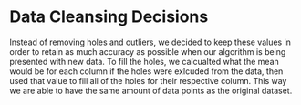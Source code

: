 # Data Cleansing Decisions
Instead of removing holes and outliers, we decided to keep these values in order to retain as much accuracy as possible when our algorithm is being presented with new data.
To fill the holes, we calcualted what the mean would be for each column if the holes were exlcuded from the data, then used that value to fill all of the holes for their respective column.
This way we are able to have the same amount of data points as the original dataset.